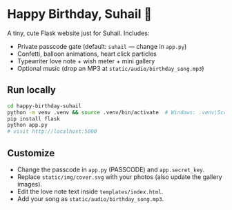 # Happy Birthday, Suhail 🎂

A tiny, cute Flask website just for Suhail. Includes:
- Private passcode gate (default: `suhail` — change in `app.py`)
- Confetti, balloon animations, heart click particles
- Typewriter love note + wish meter + mini gallery
- Optional music (drop an MP3 at `static/audio/birthday_song.mp3`)

## Run locally
```bash
cd happy-birthday-suhail
python -m venv .venv && source .venv/bin/activate  # Windows: .venv\Scripts\activate
pip install flask
python app.py
# visit http://localhost:5000
```

## Customize
- Change the passcode in `app.py` (PASSCODE) and `app.secret_key`.
- Replace `static/img/cover.svg` with your photos (also update the gallery images).
- Edit the love note text inside `templates/index.html`.
- Add your song as `static/audio/birthday_song.mp3`.
